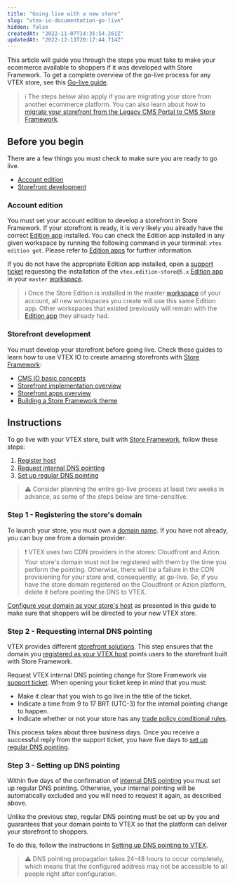 ```yaml
---
title: "Going live with a new store"
slug: "vtex-io-documentation-go-live"
hidden: false
createdAt: "2022-11-07T14:35:54.261Z"
updatedAt: "2022-12-13T20:17:44.714Z"
---
```

This article will guide you through the steps you must take to make your ecommerce available to shoppers if it was developed with Store Framework. To get a complete overview of the go-live process for any VTEX store, see this [Go-live guide](https://help.vtex.com/tracks/go-live-your-store--4Ns5FxIiksmjsdX2yOTduM/1iP90RcJvlrfQhnlxM54wo).

> ℹ️ The steps below also apply if you are migrating your store from another ecommerce platform. You can also learn about how to [migrate your storefront from the Legacy CMS Portal to CMS Store Framework](https://developers.vtex.com/docs/guides/vtex-io-documentation-migrating-storefront-from-legacy-to-io).

## Before you begin

There are a few things you must check to make sure you are ready to go live.

- [Account edition](#account-edition)
- [Storefront development](#storefront-development)

### Account edition

You must set your account edition to develop a storefront in Store Framework. If your storefront is ready, it is very likely you already have the correct [Edition app](https://developers.vtex.com/docs/guides/vtex-io-documentation-edition-app) installed. You can check the Edition app installed in any given workspace by running the following command in your terminal: `vtex edition get`. Please refer to [Edition apps](https://developers.vtex.com/docs/guides/vtex-io-documentation-edition-app) for further information.

If you do not have the appropriate Edition app installed, open a [support ticket](https://help.vtex.com/en/support) requesting the installation of the `vtex.edition-store@5.x` [Edition app](https://developers.vtex.com/docs/guides/vtex-io-documentation-edition-app) in your `master` [workspace](https://developers.vtex.com/docs/guides/vtex-io-documentation-workspace).

> ℹ️ Once the Store Edition is installed in the master [workspace](https://developers.vtex.com/docs/guides/vtex-io-documentation-workspace) of your account, all new workspaces you create will use this same Edition app. Other workspaces that existed previously will remain with the [Edition app](https://developers.vtex.com/docs/guides/vtex-io-documentation-edition-app) they already had.

### Storefront development

You must develop your storefront before going live. Check these guides to learn how to use VTEX IO to create amazing storefronts with [Store Framework](https://developers.vtex.com/docs/guides/vtex-io-documentation-what-is-vtex-store-framework):

- [CMS IO basic concepts](https://help.vtex.com/tracks/cms--2YcpgIljVaLVQYMzxQbc3z/4yB9wSl79cArd68aRBnBZ2)
- [Storefront implementation overview](https://developers.vtex.com/docs/guides/storefront-implementation)
- [Storefront apps overview](https://developers.vtex.com/docs/guides/store-framework-apps)
- [Building a Store Framework theme](https://developers.vtex.com/docs/guides/getting-started-3)

## Instructions

To go live with your VTEX store, built with [Store Framework](https://developers.vtex.com/docs/guides/vtex-io-documentation-what-is-vtex-store-framework), follow these steps:

1. [Register host](#step-1---registering-the-store's-domain)
2. [Request internal DNS pointing](#step-2---requesting-internal-dns-pointing)
3. [Set up regular DNS pointing](#step-3---setting-up-dns-pointing)

>⚠️ Consider planning the entire go-live process at least two weeks in advance, as some of the steps below are time-sensitive.

### Step 1 - Registering the store's domain

To launch your store, you must own a [domain name](https://en.wikipedia.org/wiki/Domain_name). If you have not already, you can buy one from a domain provider.

>❗ VTEX uses two CDN providers in the stores: Cloudfront and Azion. Your store's domain must not be registered with them by the time you perform the pointing. Otherwise, there will be a failure in the CDN provisioning for your store and, consequently, at go-live. So, if you have the store domain registered on the Cloudfront or Azion platform, delete it before pointing the DNS to VTEX.

[Configure your domain as your store's host](https://help.vtex.com/en/tutorial/configuring-domains-in-license-manager--tutorials_2450) as presented in this guide to make sure that shoppers will be directed to your new VTEX store.

### Step 2 - Requesting internal DNS pointing

VTEX provides different [storefront solutions](https://help.vtex.com/tracks/cms--2YcpgIljVaLVQYMzxQbc3z). This step ensures that the domain you [registered as your VTEX host](#step-1---registering-the-store's-domain) points users to the storefront built with Store Framework.

Request VTEX internal DNS pointing change for Store Framework via [support ticket](https://help.vtex.com/en/support). When opening your ticket keep in mind that you must:

- Make it clear that you wish to go live in the title of the ticket.
- Indicate a time from 9 to 17 BRT (UTC-3) for the internal pointing change to happen.
- Indicate whether or not your store has any [trade policy conditional rules](https://help.vtex.com/en/tutorial/criar-uma-politica-comercial--563tbcL0TYKEKeOY4IAgAE).

This process takes about three business days. Once you receive a successful reply from the support ticket, you have five days to [set up regular DNS pointing](#step-3---setting-up-dns-pointing).

### Step 3 - Setting up DNS pointing

Within five days of the confirmation of [internal DNS pointing](#step-2---requesting-internal-dns-pointing) you must set up regular DNS pointing.  Otherwise, your internal pointing will be automatically excluded and you will need to request it again, as described above.

Unlike the previous step, regular DNS pointing must be set up by you and guarantees that your domain points to VTEX so that the platform can deliver your storefront to shoppers.

To do this, follow the instructions in [Setting up DNS pointing to VTEX](https://help.vtex.com/tracks/go-live-your-store--4Ns5FxIiksmjsdX2yOTduM/12bQlMbJ68Ot0LIaO6Btkj).

> ⚠️ DNS pointing propagation takes 24-48 hours to occur completely, which means that the configured address may not be accessible to all people right after configuration.
